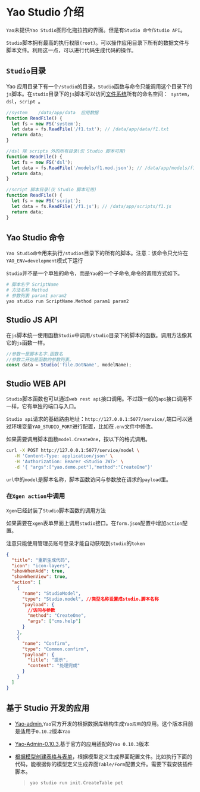 # Yao Studio 介绍

`Yao`未提供`Yao Studio`图形化拖拉拽的界面。但是有`Studio 命令`/`Studio API`。

`Studio`脚本拥有最高的执行权限`(root)`。可以操作应用目录下所有的数据文件与脚本文件。利用这一点，可以进行代码生成代码的操作。

## `Studio`目录

Yao 应用目录下有一个`/studio`的目录，`Studio`函数与命令只能调用这个目录下的`js`脚本。在`studio`目录下的`js`脚本可以访问[文件系统](https://yaoapps.com/doc/%E6%89%8B%E5%86%8C/JSAPI/FileSystem)所有的命名空间：` system`，`dsl`，`script `。

```js
//system	/data/app/data	应用数据
function ReadFile() {
  let fs = new FS('system');
  let data = fs.ReadFile('/f1.txt'); // /data/app/data/f1.txt
  return data;
}

//dsl 除 scripts 外的所有目录(仅 Studio 脚本可用)
function ReadFile() {
  let fs = new FS('dsl');
  let data = fs.ReadFile('/models/f1.mod.json'); // /data/app/models/f1.mod.json
  return data;
}

//script 脚本目录(仅 Studio 脚本可用)
function ReadFile() {
  let fs = new FS('script');
  let data = fs.ReadFile('/f1.js'); // /data/app/scripts/f1.js
  return data;
}
```

## Yao Studio 命令

`Yao Studio命令`用来执行`/studios`目录下的所有的脚本。注意：该命令只允许在`YAO_ENV=development`模式下运行

`Studio`并不是一个单独的命令，而是`Yao`的一个子命令,命令的调用方式如下。

```sh
# 脚本名字 ScriptName
# 方法名称 Method
# 参数列表 param1 param2
yao studio run ScriptName.Method param1 param2
```

## Studio JS API

在`js`脚本统一使用函数`Studio`中调用`/studio`目录下的脚本的函数。调用方法像其它的`js`函数一样。

```js
//参数一是脚本名字.函数名
//参数二开始是函数的参数列表。
const data = Studio('file.DotName', modelName);
```

## Studio WEB API

`Studio`脚本函数也可以通过`web rest api`接口调用。不过跟一般的`api`接口调用不一样，它有单独的端口与入口。

`Studio api`请求的基础路由地址：`http://127.0.0.1:5077/service/`,端口可以通过环境变量`YAO_STUDIO_PORT`进行配置，比如在`.env`文件中修改。

如果需要调用脚本函数`model.CreateOne`，按以下的格式调用。

```sh
curl -X POST http://127.0.0.1:5077/service/model \
   -H 'Content-Type: application/json' \
   -H 'Authorization: Bearer <Studio JWT>' \
   -d '{ "args":["yao.demo.pet"],"method":"CreateOne"}'
```

`url`中的`model`是脚本名称，脚本函数访问与参数放在请求的`payload`里。

### 在`Xgen action`中调用

`Xgen`已经封装了`Studio`脚本函数的调用方法

如果需要在`xgen`表单界面上调用`studio`接口。在`form.json`配置中增加`action`配置。

注意只能使用管理员账号登录才能自动获取到`studio`的`token`

```json
{
  "title": "重新生成代码",
  "icon": "icon-layers",
  "showWhenAdd": true,
  "showWhenView": true,
  "action": [
    {
      "name": "StudioModel",
      "type": "Studio.model", //类型名称设置成studio.脚本名称
      "payload": {
        //访问与参数
        "method": "CreateOne",
        "args": ["cms.help"]
      }
    },
    {
      "name": "Confirm",
      "type": "Common.confirm",
      "payload": {
        "title": "提示",
        "content": "处理完成"
      }
    }
  ]
}
```

## 基于 Studio 开发的应用

- [Yao-admin](https://github.com/YaoApp/yao-admin),`Yao`官方开发的根据数据库结构生成`Yao应用`的应用。这个版本目前是适用于`0.10.2`版本`Yao`

- [Yao-Admin-0.10.3](https://github.com/wwsheng009/yao-admin),基于官方的应用适配的`Yao 0.10.3`版本

- [根据模型创建表格与表单](https://github.com/wwsheng009/yao-init-0.10.3/blob/main/studio/init.js)，根据模型定义生成界面配置文件。比如执行下面的代码，能根据你的模型定义生成界面`Table/Form`配置文件。需要下载安装插件脚本。
  > ```sh
  > yao studio run init.CreateTable pet
  > ```
